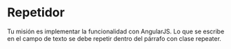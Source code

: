 # Repetidor
Tu misión es implementar la funcionalidad con AngularJS.
Lo que se escribe en el campo de texto se debe repetir dentro del párrafo con clase repeater.
